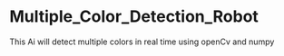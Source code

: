 # Multiple_Color_Detection_Robot
This Ai will detect multiple colors in real time using openCv and numpy

